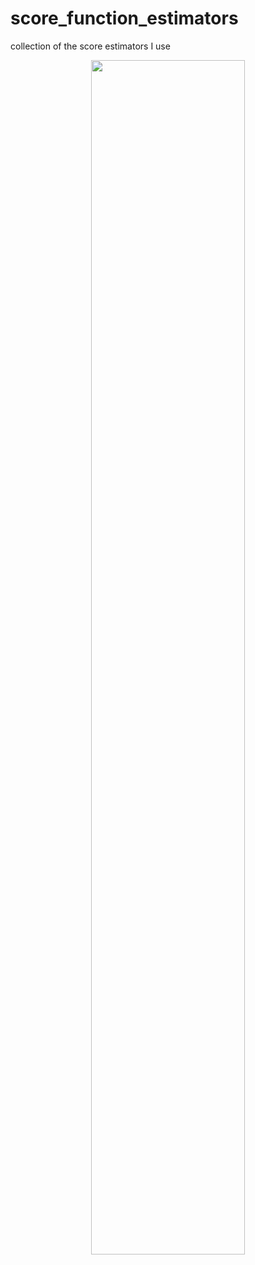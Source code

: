 # score_function_estimators
collection of the score estimators I use


<p align="center">
<img src="https://github.com/dimitra-maoutsa/score_function_estimators/blob/main/comparison_estimators.png" width=70% height=70%>
</p>

